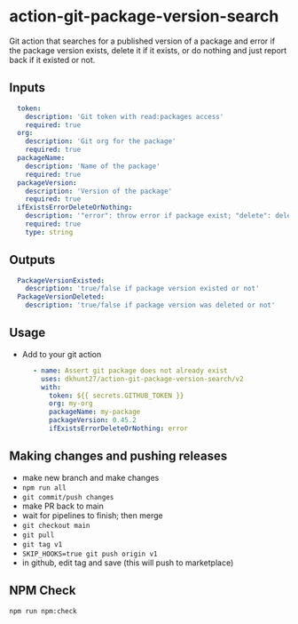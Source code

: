 # action-git-package-version-search

Git action that searches for a published version of a package and error if the package version exists, delete it if it exists, or do nothing and just report back if it existed or not.

## Inputs

```yaml
  token:
    description: 'Git token with read:packages access'
    required: true
  org:
    description: 'Git org for the package'
    required: true
  packageName:
    description: 'Name of the package'
    required: true
  packageVersion:
    description: 'Version of the package'
    required: true
  ifExistsErrorDeleteOrNothing:
    description: '"error": throw error if package exist; "delete": delete the package if exist; "nothing": do nothing if package exist'
    required: true
    type: string
```

## Outputs

```yaml
  PackageVersionExisted:
    description: 'true/false if package version existed or not'
  PackageVersionDeleted:
    description: 'true/false if package version was deleted or not'
```

## Usage

- Add to your git action
  
```yaml
      - name: Assert git package does not already exist
        uses: dkhunt27/action-git-package-version-search/v2
        with:
          token: ${{ secrets.GITHUB_TOKEN }}
          org: my-org
          packageName: my-package
          packageVersion: 0.45.2
          ifExistsErrorDeleteOrNothing: error
```

## Making changes and pushing releases

- make new branch and make changes
- `npm run all`
- `git commit/push changes`
- make PR back to main
- wait for pipelines to finish; then merge
- `git checkout main`
- `git pull`
- `git tag v1`
- `SKIP_HOOKS=true git push origin v1`
- in github, edit tag and save (this will push to marketplace)

## NPM Check

```bash
npm run npm:check
```